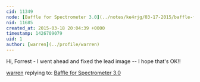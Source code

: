 ```yaml
---
cid: 11349
node: [Baffle for Spectrometer 3.0](../notes/ke4rjg/03-17-2015/baffle-for-spectrometer-3-0)
nid: 11685
created_at: 2015-03-18 20:04:39 +0000
timestamp: 1426709079
uid: 1
author: [warren](../profile/warren)
---
```


Hi, Forrest - I went ahead and fixed the lead image -- I hope that's OK!!

[warren](../profile/warren) replying to: [Baffle for Spectrometer 3.0](../notes/ke4rjg/03-17-2015/baffle-for-spectrometer-3-0)

